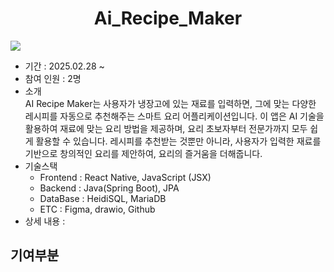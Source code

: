<h1 align="center">Ai_Recipe_Maker</h1>
<img src="https://i.imgur.com/n7ZNgpj.png"/>

- 기간 : 2025.02.28 ~
- 참여 인원 : 2명
- 소개</br>
AI Recipe Maker는 사용자가 냉장고에 있는 재료를 입력하면, 그에 맞는 다양한 레시피를 자동으로 추천해주는 스마트 요리 어플리케이션입니다. 이 앱은 AI 기술을 활용하여 재료에 맞는 요리 방법을 제공하며, 요리 초보자부터 전문가까지 모두 쉽게 활용할 수 있습니다. 레시피를 추천받는 것뿐만 아니라, 사용자가 입력한 재료를 기반으로 창의적인 요리를 제안하여, 요리의 즐거움을 더해줍니다.
- 기술스택</br>
  * Frontend : React Native, JavaScript (JSX)
  * Backend : Java(Spring Boot), JPA
  * DataBase : HeidiSQL, MariaDB
  * ETC : Figma, drawio, Github
- 상세 내용 : 
  

## 기여부분
